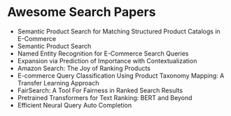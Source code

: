 # Awesome Search Papers

<ul>

                             

 <li><a target="_blank" href="https://github.com/manjunath5496/Awesome-Search-Papers/blob/master/s(1).pdf" style="text-decoration:none;">Semantic Product Search for Matching Structured Product Catalogs in E-Commerce</a></li>

 <li><a target="_blank" href="https://github.com/manjunath5496/Awesome-Search-Papers/blob/master/s(2).pdf" style="text-decoration:none;">Semantic Product Search</a></li>

<li><a target="_blank" href="https://github.com/manjunath5496/Awesome-Search-Papers/blob/master/s(3).pdf" style="text-decoration:none;">Named Entity Recognition for E-Commerce Search Queries</a></li>
 <li><a target="_blank" href="https://github.com/manjunath5496/Awesome-Search-Papers/blob/master/s(4).pdf" style="text-decoration:none;">Expansion via Prediction of Importance with Contextualization</a></li>                              
<li><a target="_blank" href="https://github.com/manjunath5496/Awesome-Search-Papers/blob/master/s(5).pdf" style="text-decoration:none;">Amazon Search: The Joy of Ranking Products</a></li>
<li><a target="_blank" href="https://github.com/manjunath5496/Awesome-Search-Papers/blob/master/s(6).pdf" style="text-decoration:none;">E-commerce Query Classification Using Product Taxonomy Mapping: A Transfer Learning Approach</a></li>
 <li><a target="_blank" href="https://github.com/manjunath5496/Awesome-Search-Papers/blob/master/s(7).pdf" style="text-decoration:none;">FairSearch: A Tool For Fairness in Ranked Search Results</a></li>

 <li><a target="_blank" href="https://github.com/manjunath5496/Awesome-Search-Papers/blob/master/s(8).pdf" style="text-decoration:none;"> Pretrained Transformers for Text Ranking:
BERT and Beyond </a></li>

 <li><a target="_blank" href="https://github.com/manjunath5496/Awesome-Search-Papers/blob/master/s(9).pdf" style="text-decoration:none;"> Efficient Neural Query Auto Completion </a></li>  
  
   </ul>
